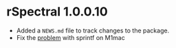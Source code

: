 # rSpectral 1.0.0.10

* Added a `NEWS.md` file to track changes to the package.
* Fix the [problem](https://www.stats.ox.ac.uk/pub/bdr/sprintf.txt) with 
  sprintf on M1mac 
